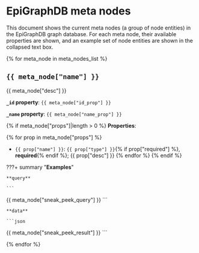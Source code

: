 # EpiGraphDB meta nodes

This document shows the current meta nodes (a group of node entities) in
the EpiGraphDB graph database. For each meta node, their available
properties are shown, and an example set of node entities are shown in
the collapsed text box.

{% for meta_node in meta_nodes_list %}

## `{{ meta_node["name"] }}`

{{ meta_node["desc"] }}

**`_id` property**: `{{ meta_node["id_prop"] }}`

**`_name` property**: `{{ meta_node["name_prop"] }}`

{% if meta_node["props"]|length > 0  %}
**Properties**:

  {% for prop in meta_node["props"] %}
- `{{ prop["name"] }}`: `{{ prop["type"] }}`{% if prop["required"] %}, **required**{% endif %}; {{ prop["desc"] }}
  {% endfor %}
{% endif  %}

???+ summary "**Examples**"

    **query**

    ```
{{ meta_node["sneak_peek_query"] }}
    ```

    **data**

    ```json
{{ meta_node["sneak_peek_result"] }}
    ```

{% endfor %}

